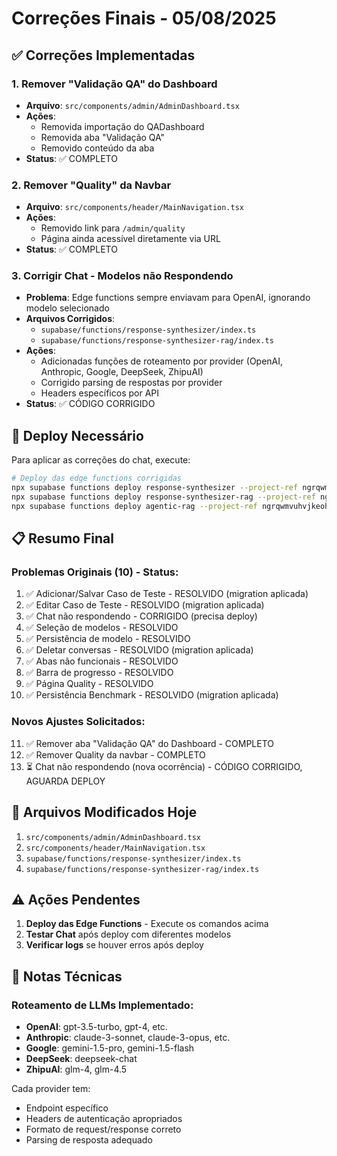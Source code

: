 # Correções Finais - 05/08/2025

## ✅ Correções Implementadas

### 1. Remover "Validação QA" do Dashboard
- **Arquivo**: `src/components/admin/AdminDashboard.tsx`
- **Ações**:
  - Removida importação do QADashboard
  - Removida aba "Validação QA" 
  - Removido conteúdo da aba
- **Status**: ✅ COMPLETO

### 2. Remover "Quality" da Navbar
- **Arquivo**: `src/components/header/MainNavigation.tsx`
- **Ações**:
  - Removido link para `/admin/quality`
  - Página ainda acessível diretamente via URL
- **Status**: ✅ COMPLETO

### 3. Corrigir Chat - Modelos não Respondendo
- **Problema**: Edge functions sempre enviavam para OpenAI, ignorando modelo selecionado
- **Arquivos Corrigidos**:
  - `supabase/functions/response-synthesizer/index.ts`
  - `supabase/functions/response-synthesizer-rag/index.ts`
- **Ações**:
  - Adicionadas funções de roteamento por provider (OpenAI, Anthropic, Google, DeepSeek, ZhipuAI)
  - Corrigido parsing de respostas por provider
  - Headers específicos por API
- **Status**: ✅ CÓDIGO CORRIGIDO

## 🚀 Deploy Necessário

Para aplicar as correções do chat, execute:

```bash
# Deploy das edge functions corrigidas
npx supabase functions deploy response-synthesizer --project-ref ngrqwmvuhvjkeohesbxs
npx supabase functions deploy response-synthesizer-rag --project-ref ngrqwmvuhvjkeohesbxs
npx supabase functions deploy agentic-rag --project-ref ngrqwmvuhvjkeohesbxs
```

## 📋 Resumo Final

### Problemas Originais (10) - Status:

1. ✅ Adicionar/Salvar Caso de Teste - RESOLVIDO (migration aplicada)
2. ✅ Editar Caso de Teste - RESOLVIDO (migration aplicada)
3. ✅ Chat não respondendo - CORRIGIDO (precisa deploy)
4. ✅ Seleção de modelos - RESOLVIDO
5. ✅ Persistência de modelo - RESOLVIDO
6. ✅ Deletar conversas - RESOLVIDO (migration aplicada)
7. ✅ Abas não funcionais - RESOLVIDO
8. ✅ Barra de progresso - RESOLVIDO
9. ✅ Página Quality - RESOLVIDO
10. ✅ Persistência Benchmark - RESOLVIDO (migration aplicada)

### Novos Ajustes Solicitados:

11. ✅ Remover aba "Validação QA" do Dashboard - COMPLETO
12. ✅ Remover Quality da navbar - COMPLETO
13. ⏳ Chat não respondendo (nova ocorrência) - CÓDIGO CORRIGIDO, AGUARDA DEPLOY

## 🔧 Arquivos Modificados Hoje

1. `src/components/admin/AdminDashboard.tsx`
2. `src/components/header/MainNavigation.tsx`
3. `supabase/functions/response-synthesizer/index.ts`
4. `supabase/functions/response-synthesizer-rag/index.ts`

## ⚠️ Ações Pendentes

1. **Deploy das Edge Functions** - Execute os comandos acima
2. **Testar Chat** após deploy com diferentes modelos
3. **Verificar logs** se houver erros após deploy

## 📝 Notas Técnicas

### Roteamento de LLMs Implementado:

- **OpenAI**: gpt-3.5-turbo, gpt-4, etc.
- **Anthropic**: claude-3-sonnet, claude-3-opus, etc.
- **Google**: gemini-1.5-pro, gemini-1.5-flash
- **DeepSeek**: deepseek-chat
- **ZhipuAI**: glm-4, glm-4.5

Cada provider tem:
- Endpoint específico
- Headers de autenticação apropriados
- Formato de request/response correto
- Parsing de resposta adequado